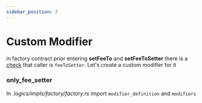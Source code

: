 ```yaml
---
sidebar_position: 3
---
```


# Custom Modifier

in factory contract prior entering **setFeeTo** and **setFeeToSetter** there is a [check](https://github.com/Uniswap/v2-core/blob/ee547b17853e71ed4e0101ccfd52e70d5acded58/contracts/UniswapV2Factory.sol#L41) that caller is `feeToSetter`.
Let's create a custom modifier for it

### only_fee_setter

In *.logics/impls/factory/factory.rs* import `modifier_definition` and `modifiers` 